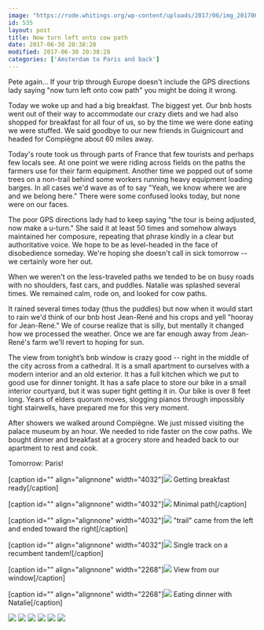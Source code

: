 ```yaml
---
image: "https://rode.whitings.org/wp-content/uploads/2017/06/img_20170630_073605837.jpg/img_20170630_073605837.jpg"
id: 535
layout: post
title: Now turn left onto cow path
date: 2017-06-30 20:38:28
modified: 2017-06-30 20:38:28
categories: ['Amsterdam to Paris and back']
---
```


Pete again...  If your trip through Europe doesn't include the GPS directions lady saying "now turn left onto cow path" you might be doing it wrong.

Today we woke up and had a big breakfast. The biggest yet. Our bnb hosts went out of their way to accommodate our crazy diets and we had also shopped for breakfast for all four of us, so by the time we were done eating we were stuffed. We said goodbye to our new friends in Guignicourt and headed for Compiègne about 60 miles away.

Today's route took us through parts of France that few tourists and perhaps few locals see. At one point we were riding across fields on the paths the farmers use for their farm equipment. Another time we popped out of some trees on a non-trail behind some workers running heavy equipment loading barges. In all cases we'd wave as of to say "Yeah, we know where we are and we belong here." There were some confused looks today, but none were on our faces.

The poor GPS directions lady had to keep saying "the tour is being adjusted, now make a u-turn." She said it at least 50 times and somehow always maintained her composure, repeating that phrase kindly in a clear but authoritative voice. We hope to be as level-headed in the face of disobedience someday. We're hoping she doesn't call in sick tomorrow -- we certainly wore her out.

When we weren't on the less-traveled paths we tended to be on busy roads with no shoulders, fast cars, and puddles. Natalie was splashed several times. We remained calm, rode on, and looked for cow paths.

It rained several times today (thus the puddles) but now when it would start to rain we'd think of our bnb host Jean-René and his crops and yell "hooray for Jean-René." We of course realize that is silly, but mentally it changed how we processed the weather. Once we are far enough away from Jean-René's farm we'll revert to hoping for sun.

The view from tonight’s bnb window is crazy good -- right in the middle of the city across from a cathedral. It is a small apartment to ourselves with a modern interior and an old exterior. It has a full kitchen which we put to good use for dinner tonight. It has a safe place to store our bike in a small interior courtyard, but it was super tight getting it in. Our bike is over 8 feet long. Years of elders quorum moves, slogging pianos through impossibly tight stairwells, have prepared me for this very moment.

After showers we walked around Compiègne. We just missed visiting the palace museum by an hour. We needed to ride faster on the cow paths. We bought dinner and breakfast at a grocery store and headed back to our apartment to rest and cook.

Tomorrow: Paris!

[caption id="" align="alignnone" width="4032"]![](https://whitingpt.files.wordpress.com/2017/06/img_20170630_073605837.jpg) Getting breakfast ready[/caption]

[caption id="" align="alignnone" width="4032"]![](https://whitingpt.files.wordpress.com/2017/06/img_20170630_094359303_hdr.jpg) Minimal path[/caption]

[caption id="" align="alignnone" width="4032"]![](https://whitingpt.files.wordpress.com/2017/06/img_20170630_100628741.jpg) "trail" came from the left and ended toward the right[/caption]

[caption id="" align="alignnone" width="4032"]![](https://whitingpt.files.wordpress.com/2017/06/img_20170630_140023760.jpg) Single track on a recumbent tandem![/caption]

[caption id="" align="alignnone" width="2268"]![](https://whitingpt.files.wordpress.com/2017/06/img_20170630_165521375_hdr.jpg) View from our window[/caption]

[caption id="" align="alignnone" width="2268"][![](https://whitingpt.files.wordpress.com/2017/06/img_20170630_19560185121.jpg)](https://whitingpt.files.wordpress.com/2017/06/img_20170630_19560185121.jpg) Eating dinner with Natalie[/caption]

<!-- Auto-inserted images -->
![](https://rode.whitings.org/wp-content/uploads/2017/06/img_20170630_073605837.jpg/img_20170630_073605837.jpg)
![](https://rode.whitings.org/wp-content/uploads/2017/06/img_20170630_094359303_hdr.jpg/img_20170630_094359303_hdr.jpg)
![](https://rode.whitings.org/wp-content/uploads/2017/06/img_20170630_100628741.jpg/img_20170630_100628741.jpg)
![](https://rode.whitings.org/wp-content/uploads/2017/06/img_20170630_140023760.jpg/img_20170630_140023760.jpg)
![](https://rode.whitings.org/wp-content/uploads/2017/06/img_20170630_165521375_hdr.jpg/img_20170630_165521375_hdr.jpg)
![](https://rode.whitings.org/wp-content/uploads/2017/06/img_20170630_19560185121.jpg/img_20170630_19560185121.jpg)
